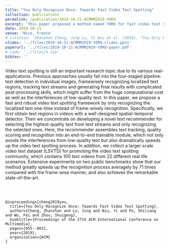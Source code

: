 ```yaml
---
title: "You Only Recognize Once: Towards Fast Video Text Spotting"
collection: publications
permalink: /publication/2019-10-21-ACMMM2019-YORO
excerpt: 'This paper proposed a method named YORO for fast video text spotting. Appeared on ACM MM2019.'
date: 2019-10-21
venue: 'Nice, France'
# citation: 'Zhanzhan Cheng, Jing Lu, Yi Niu et al. (2019). "You Only Recognize Once: Towards Fast Video Text Spotting." <i>October 21</i>. 1(1).' 
slides: '../files/2019-10-21-ACMMM2019-YORO-slides.pptx'
paperurl: '../files/2019-10-21-ACMMM2019-YORO-paper.pdf'
# code: '../files/%.zip'
bibtex: ''              
---
```

Video text spotting is still an important research topic due to its various real-applications. 
Previous approaches usually fall into the four-staged pipeline: 
text detection in individual images, 
framewisely recognizing localized text regions, 
tracking text streams and 
generating final results with complicated post-processing skills, 
which might suffer from the huge computational cost as well as the interferences of low-quality text.
In this paper, we propose a fast and robust video text spotting framework by only recognizing the localized text one-time instead of frame-wisely recognition. 
Specifically, we first obtain text regions in videos with a well-designed spatial-temporal detector. 
Then we concentrate on developing a novel text recommender for selecting the highest-quality text from text streams and only recognizing the selected ones. 
Here, the recommender assembles text tracking, quality scoring and recognition into an end-to-end trainable module, 
which not only avoids the interferences from low-quality text but also dramatically speeds up the video text spotting process. 
In addition, we collect a larger scale video text dataset (LSVTD) for promoting the video text spotting community, 
which contains 100 text videos from 22 different real life scenarios. 
Extensive experiments on two public benchmarks show that our method greatly speeds up the recognition process averagely by 71 times compared with the frame-wise manner, 
and also achieves the remarkable state-of-the-art.

<br><br/>

<!-- BibTex here (Make sure that this is the last code block) -->
```
@inproceedings{cheng2019you,
  title={You Only Recognize Once: Towards Fast Video Text Spotting},
  author={Cheng, Zhanzhan and Lu, Jing and Niu, Yi and Pu, Shiliang and Wu, Fei and Zhou, Shuigeng},
  booktitle={Proceedings of the 27th ACM International Conference on Multimedia},
  pages={855--863},
  year={2019},
  organization={ACM}
}
```